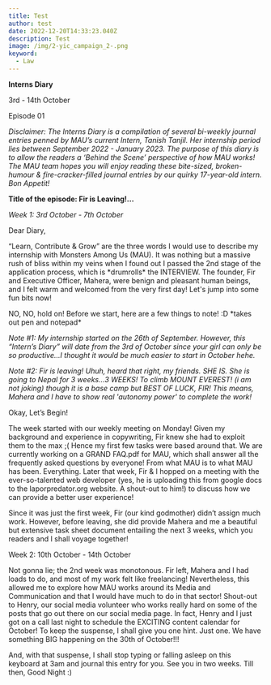 ```yaml
---
title: Test
author: test
date: 2022-12-20T14:33:23.040Z
description: Test
image: /img/2-yic_campaign_2-.png
keyword:
  - Law
---
```

**Interns Diary** 

3rd - 14th October

Episode 01

*Disclaimer: The Interns Diary is a compilation of several bi-weekly journal entries penned by MAU’s current Intern, Tanish Tanjil. Her internship period lies between September 2022 - January 2023. The purpose of this diary is to allow the readers a ‘Behind the Scene’ perspective of how MAU works! The MAU team hopes you will enjoy reading these bite-sized, broken-humour & fire-cracker-filled journal entries by our quirky 17-year-old intern. Bon Appetit!* 

**Title of the episode: Fir is Leaving!...**

*Week 1: 3rd October - 7th October*

Dear Diary, 

“Learn, Contribute & Grow” are the three words I would use to describe my internship with Monsters Among Us (MAU). It was nothing but a massive rush of bliss within my veins when I found out I passed the 2nd stage of the application process, which is \*drumrolls\* the INTERVIEW. The founder, Fir and Executive Officer, Mahera, were benign and pleasant human beings, and I felt warm and welcomed from the very first day! Let's jump into some fun bits now!

NO, NO, hold on! Before we start, here are a few things to note! :D \*takes out pen and notepad\*

*Note #1: My internship started on the 26th of September. However, this “Intern’s Diary” will date from the 3rd of October since your girl can only be so productive…I thought it would be much easier to start in October hehe.*

*Note #2: Fir is leaving! Uhuh, heard that right, my friends. SHE IS. She is going to Nepal for 3 weeks...3 WEEKS! To climb MOUNT EVEREST! (i am not joking) though it is a base camp but BEST OF LUCK, FIR! This means, Mahera and I have to show real 'autonomy power' to complete the work!*

Okay, Let’s Begin!

The week started with our weekly meeting on Monday! Given my background and experience in copywriting, Fir knew she had to exploit them to the max ;( Hence my first few tasks were based around that. We are currently working on a GRAND FAQ.pdf for MAU, which shall answer all the frequently asked questions by everyone! From what MAU is to what MAU has been. Everything. Later that week, Fir & I hopped on a meeting with the ever-so-talented web developer (yes, he is uploading this from google docs to the laporpredator.org website. A shout-out to him!) to discuss how we can provide a better user experience!

Since it was just the first week, Fir (our kind godmother) didn’t assign much work. However, before leaving, she did provide Mahera and me a beautiful but extensive task sheet document entailing the next 3 weeks, which you readers and I shall voyage together!

Week 2: 10th October - 14th October

Not gonna lie; the 2nd week was monotonous. Fir left, Mahera and I had loads to do, and most of my work felt like freelancing! Nevertheless, this allowed me to explore how MAU works around its Media and Communication and that I would have much to do in that sector! Shout-out to Henry, our social media volunteer who works really hard on some of the posts that go out there on our social media page. In fact, Henry and I just got on a call last night to schedule the EXCITING content calendar for October! To keep the suspense, I shall give you one hint. Just one. We have something BIG happening on the 30th of October!!! 

And, with that suspense, I shall stop typing or falling asleep on this keyboard at 3am and journal this entry for you. See you in two weeks. Till then, Good Night :)